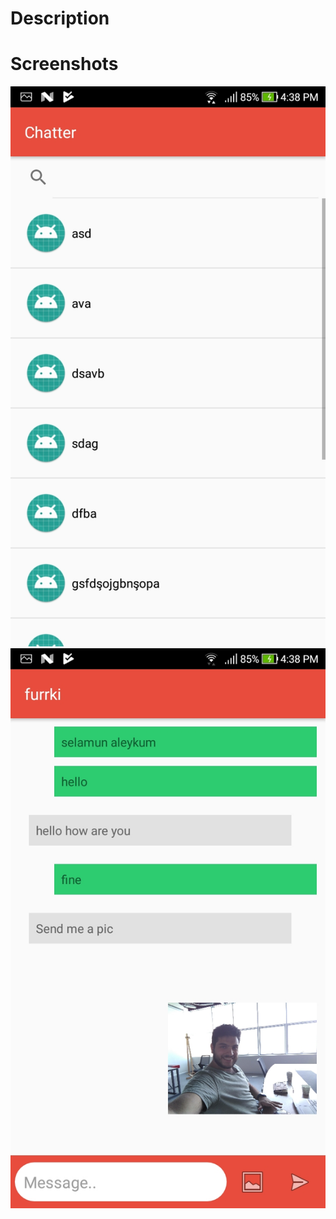 # Description

# Screenshots
![Alt text](Screenshots/ss1.jpeg?raw=true "Main Screen")
![Alt text](Screenshots/ss2.jpeg?raw=true "Main Screen 2")
